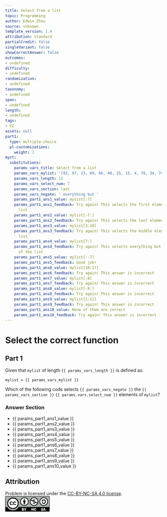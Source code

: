 ```yaml
---
title: Select from a list
topic: Programming
author: Edwin Zhou
source: unknown
template_version: 1.4
attribution: standard
partialCredit: false
singleVariant: false
showCorrectAnswer: false
outcomes:
- undefined
difficulty:
- undefined
randomization:
- undefined
taxonomy:
- undefined
span:
- undefined
length:
- undefined
tags:
- EZ
assets: null
part1:
  type: multiple-choice
  pl-customizations:
    weight: 1
myst:
  substitutions:
    params_vars_title: Select from a list
    params_vars_mylist: '[93, 97, 23, 69, 66, 40, 25, 15, 4, 78, 34, 74]'
    params_vars_length: 12
    params_vars_select_num: 7
    params_vars_section: last
    params_vars_negate: ' everything but '
    params_part1_ans1_value: mylist[:7]
    params_part1_ans1_feedback: Try again! This selects the first elements of the
      list
    params_part1_ans2_value: mylist[-7:]
    params_part1_ans2_feedback: Try again! This selects the last elements of the list
    params_part1_ans3_value: mylist[3:10]
    params_part1_ans3_feedback: Try again! This selects the middle elements of the
      list
    params_part1_ans4_value: mylist[7:]
    params_part1_ans4_feedback: Try again! This selects everything but the first elements
      of the list
    params_part1_ans5_value: mylist[:-7]
    params_part1_ans5_feedback: Good job!
    params_part1_ans6_value: mylist[16:17]
    params_part1_ans6_feedback: Try again! This answer is incorrect
    params_part1_ans7_value: mylist[:8]
    params_part1_ans7_feedback: Try again! This answer is incorrect
    params_part1_ans8_value: mylist[-8:]
    params_part1_ans8_feedback: Try again! This answer is incorrect
    params_part1_ans9_value: mylist[2:11]
    params_part1_ans9_feedback: Try again! This answer is incorrect
    params_part1_ans10_value: None of them are correct
    params_part1_ans10_feedback: Try again! This answer is incorrect
---
```

# Select the correct function

## Part 1

Given that `mylist` of length `{{ params_vars_length }}` is defined as:

```
mylist = {{ params_vars_mylist }}
```

Which of the following code selects `{{ params_vars_negate }}` the `{{ params_vars_section }}` `{{ params.vars.select_num }}` elements of `mylist`?

### Answer Section

- {{ params_part1_ans1_value }}
- {{ params_part1_ans2_value }}
- {{ params_part1_ans3_value }}
- {{ params_part1_ans4_value }}
- {{ params_part1_ans5_value }}
- {{ params_part1_ans6_value }}
- {{ params_part1_ans7_value }}
- {{ params_part1_ans8_value }}
- {{ params_part1_ans9_value }}
- {{ params_part1_ans10_value }}

## Attribution

Problem is licensed under the [CC-BY-NC-SA 4.0 license](https://creativecommons.org/licenses/by-nc-sa/4.0/).<br> ![The Creative Commons 4.0 license requiring attribution-BY, non-commercial-NC, and share-alike-SA license.](https://raw.githubusercontent.com/firasm/bits/master/by-nc-sa.png)